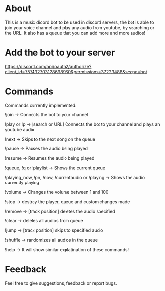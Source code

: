# About
This is a music dicord bot to be used in discord servers, the bot is able to join your voice channel and play any audio from youtube, by searching or the URL.
It also has a queue that you can add more and more audios!

# Add the bot to your server

https://discord.com/api/oauth2/authorize?client_id=757432703128698960&permissions=37223488&scope=bot

# Commands

Commands currently implemented:

!join -> Connects the bot to your channel

!play or !p -> [search or URL] Connects the bot to your channel and plays an youtube audio

!next -> Skips to the next song on the queue

!pause -> Pauses the audio being played

!resume -> Resumes the audio being played

!queue, !q or !playlist -> Shows the current queue

!playing_now, !pn, !now, !currentaudio or !playing -> Shows the audio currently playing

!volume -> Changes the volume between 1 and 100

!stop -> destroy the player, queue and custom changes made

!remove -> [track position] deletes the audio specified

!clear -> deletes all audios from queue

!jump -> [track position] skips to specified audio

!shuffle -> randomizes all audios in the queue

!help -> It will show similar explatination of these commands!

# Feedback

Feel free to give suggestions, feedback or report bugs.
